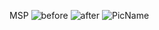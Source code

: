 MSP
![before](https://github.com/IJCAI-MSP/MSP/tree/master/images/before.jpg)
![after](https://github.com/IJCAI-MSP/MSP/tree/master/images/after.jpg)
![PicName](http://ofwzcunzi.bkt.clouddn.com/m6fvfm6s0aZzVoni.png)
